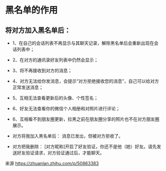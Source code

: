 
# 黑名单的作用


## 将对方加入黑名单后：

* 1、在自己的会话列表不再显示与其聊天记录，解除黑名单后会重新出现在会话列表中；
* 2、在对方的通讯录好友列表中仍然会显示；
* 3、将不再接收到对方的消息；
* 4、对方无法给你发消息，会提示“对方拒绝接收您的消息”，自己可以给对方正常发送消息；
* 5、互相无法查看更新后的头像、个性签名；
* 6、好友无法查看你的微信个人相册和对照片进行评论；
* 6、互相看不到朋友圈更新，拉黑之前在朋友圈分享的照片也不在对方朋友圈展示。

* 对方将我加入黑名单后： 消息已发出，但被对方拒收了。
* 对方把我删除： [对方昵称]开启了好友验证，你还不是他（她）好友。请先发送好友验证请求，对方验证通过后，才能聊天。


来源 https://zhuanlan.zhihu.com/p/50863383

